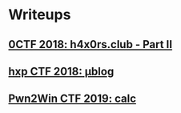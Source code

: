 # Writeups

## [0CTF 2018: h4x0rs.club - Part II](https://github.com/lbherrera/writeups/tree/master/0ctf_quals-2018/h4x0rs.club#0ctf-2018-h4x0rsclub----part-ii)

## [hxp CTF 2018: µblog](https://github.com/lbherrera/writeups/tree/master/hxp-2018/blog#hxp-ctf-2018-%C2%B5blog)

## [Pwn2Win CTF 2019: calc](https://github.com/lbherrera/writeups/tree/master/pwn2win-2019/calc#pwn2win-ctf-2019-calc)
